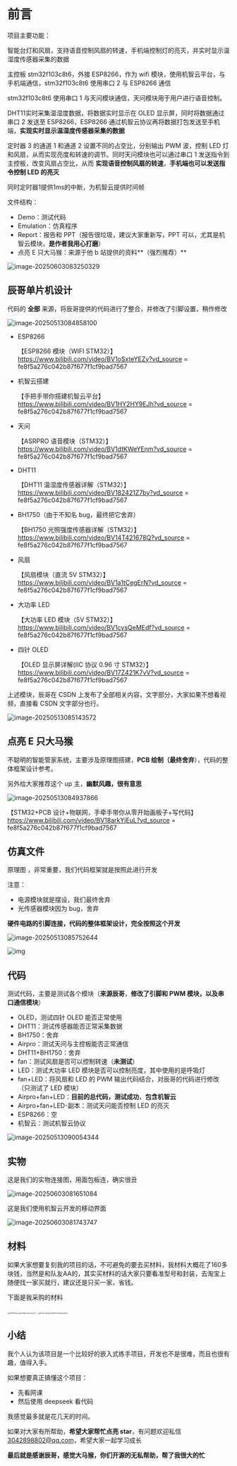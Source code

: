 # 前言

项目主要功能：

智能台灯和风扇，支持语音控制风扇的转速，手机端控制灯的亮灭，并实时显示温湿度传感器采集的数据

主控板 stm32f103c8t6，外接 ESP8266，作为 wifi 模块，使用机智云平台，与手机端通信，stm32f103c8t6 使用串口 2 与 ESP8266 通信

stm32f103c8t6 使用串口 1 与天问模块通信，天问模块用于用户进行语音控制。

DHT11实时采集温湿度数据，将数据实时显示在 OLED 显示屏，同时将数据通过串口 2 发送至 ESP8266，ESP8266 通过机智云协议再将数据打包发送至手机端，**实现实时显示温湿度传感器采集的数据**

定时器 3 的通道 1 和通道 2 设置不同的占空比，分别输出 PWM 波，控制 LED 灯和风扇，从而实现亮度和转速的调节。同时天问模块也可以通过串口 1 发送指令到主控板，改变风扇占空比，从而 **实现语音控制风扇的转速**，**手机端也可以发送指令控制 LED 的亮灭**

同时定时器1提供1ms的中断，为机智云提供时间帧

文件结构：

- Demo：测试代码
- Emulation：仿真程序
- Report：报告和 PPT（报告很垃圾，建议大家重新写，PPT 可以，尤其是机智云模块，**是作者我用心打磨**）
- 点亮 E 只大马猴：来源于他 b 站提供的资料**（强烈推荐）**

![image-20250603083250329](D:/06-Documents/Blog/source/images/image-20250603083250329.png)

## 辰哥单片机设计

代码的 **全部** 来源，将辰哥提供的代码进行了整合，并修改了引脚设置，稍作修改

![image-20250513084858100](D:/06-Documents/Blog/source/images/image-20250513084858100.png)



- ESP8266

  【ESP8266 模块（WIFI STM32）】https://www.bilibili.com/video/BV1oSxteYEZy?vd_source = fe8f5a276c042b87f677f1cf9bad7567

- 机智云搭建

  【手把手带你搭建机智云平台】https://www.bilibili.com/video/BV1HY2HY9EJh?vd_source = fe8f5a276c042b87f677f1cf9bad7567

- 天问

  【ASRPRO 语音模块（STM32）】https://www.bilibili.com/video/BV1dtKWeYEnm?vd_source = fe8f5a276c042b87f677f1cf9bad7567

- DHT11

  【DHT11 温湿度传感器详解（STM32）】https://www.bilibili.com/video/BV182421Z7by?vd_source = fe8f5a276c042b87f677f1cf9bad7567

- BH1750（由于不知名 bug，最终把它舍弃）

  【BH1750 光照强度传感器详解（STM32）】https://www.bilibili.com/video/BV14T421678Q?vd_source = fe8f5a276c042b87f677f1cf9bad7567

- 风扇

  【风扇模块（直流 5V STM32）】https://www.bilibili.com/video/BV1a1tCegErN?vd_source = fe8f5a276c042b87f677f1cf9bad7567

- 大功率 LED

  【大功率 LED 模块（5V STM32）】https://www.bilibili.com/video/BV1cvsQeMEdf?vd_source = fe8f5a276c042b87f677f1cf9bad7567

- 四针 OLED

  【OLED 显示屏详解(IIC 协议 0.96 寸 STM32）】https://www.bilibili.com/video/BV17Z421K7vV?vd_source = fe8f5a276c042b87f677f1cf9bad7567



上述模块，辰哥在 CSDN 上发布了全部相关内容，文字部分，大家如果不想看视频，直接看 CSDN 文字部分也行。

![image-20250513085143572](D:/06-Documents/Blog/source/images/image-20250513085143572-1747097554902-1.png)

## 点亮 E 只大马猴

不聪明的智能管家系统，主要涉及原理图搭建，**PCB 绘制（最终舍弃**），代码的整体框架设计参考。

另外给大家推荐这个 up 主，**幽默风趣，很有意思**

![image-20250513084937866](D:/06-Documents/Blog/source/images/image-20250513084937866.png)

【STM32+PCB 设计+物联网，手牵手带你从零开始画板子+写代码】https://www.bilibili.com/video/BV18arkYjEuL?vd_source = fe8f5a276c042b87f677f1cf9bad7567



## 仿真文件

原理图 ，非常重要，我们代码框架就是按照此进行开发

注意：

- 电源模块就是摆设，我们最终舍弃
- 光传感器模块因为 bug，舍弃

**硬件电路的引脚连接，代码的整体框架设计，完全按照这个开发**

![image-20250513085752644](D:/06-Documents/Blog/source/images/image-20250513085752644.png)

![img](D:/06-Documents/Blog/source/images/b633188864be4a72b4820ff7a742b617.png)



## 代码

测试代码，主要是测试各个模块（**来源辰哥**，**修改了引脚和 PWM 模块，以及串口通信模块**）

- OLED，测试四针 OLED 能否正常使用
- DHT11：测试传感器能否正常采集数据
- BH1750：舍弃
- Airpro：测试天问与主控板能否正常通信
- DHT11+BH1750：舍弃
- fan：测试风扇是否可以控制转速（**未测试**）
- LED：测试大功率 LED 模块是否可以控制亮度，其中使用的是呼吸灯
- fan+LED：将风扇和 LED 的 PWM 输出代码结合，对辰哥的代码进行修改（只测试了 LED 模块）
- Airpro+fan+LED：**目前的总代码，测试成功**，**包含机智云**
- Airpro+fan+LED-副本：测试天问能否控制 LED 的亮灭
- ESP8266：空
- 机智云：测试机智云协议

![image-20250513090054344](D:/06-Documents/Blog/source/images/image-20250513090054344.png)

## 实物

这是我们的实物连接图，用面包板连，确实很丑

![image-20250603081651084](D:/06-Documents/Blog/source/images/image-20250603081651084.png)

这是我们使用机智云开发的移动界面

![image-20250603081743747](D:/06-Documents/Blog/source/images/image-20250603081743747.png)

## 材料

如果大家想要复刻我的项目的话，不可避免的要去买材料，我材料大概花了160多块钱，当然是和队友AA的，其实买材料的话大家只要看准型号和封装，去淘宝上随便找一家买就行，建议还是只买一家，省钱。

下面是我采购的材料

<img src="D:/06-Documents/Blog/source/images/113511fe4fecaaa2946a0d3ee4cb2bd.jpg" alt="113511fe4fecaaa2946a0d3ee4cb2bd" style="zoom:25%;" />



<img src="D:/06-Documents/Blog/source/images/d10d3cc6babe4d55524cfd94a2aa5b4.jpg" alt="d10d3cc6babe4d55524cfd94a2aa5b4" style="zoom:25%;" />

## 小结

我个人认为该项目是一个比较好的嵌入式练手项目，开发也不是很难，而且也很有趣，值得入手。

如果想要真正搞懂这个项目：

- 先看网课
- 然后使用 deepseek 看代码

我感觉最多就是花几天的时间。

如果对大家有所帮助，**希望大家帮忙点亮 star**，有问题欢迎私信 3042898802@qq.com，希望大家一起学习成长

**最后就是感谢辰哥，感觉大马猴，你们开源的无私帮助，帮了我很大的忙**
